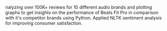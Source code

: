 nalyzing over 100K+ reviews for 10 different audio brands and plotting graphs to get insights on the performance of Beats Fit Pro in comparison with it's competitor brands using Python.
Applied NLTK sentiment analysis for improving consumer satisfaction.
